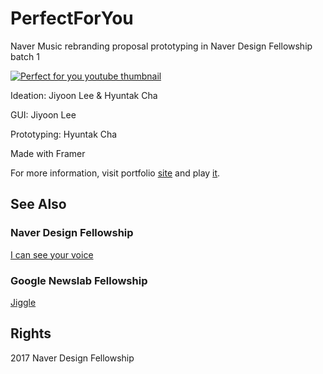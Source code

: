 # PerfectForYou
Naver Music rebranding proposal prototyping in Naver Design Fellowship batch 1

[![Perfect for you youtube thumbnail](https://img.youtube.com/vi/Zib0wNTQ7lY/0.jpg)](https://www.youtube.com/watch?v=Zib0wNTQ7lY)


Ideation: Jiyoon Lee & Hyuntak Cha

GUI: Jiyoon Lee

Prototyping: Hyuntak Cha

Made with Framer

For more information, visit portfolio [site](http://hyuntak.com/ndf) and play [it](http://pfy.hyuntak.com).


## See Also
### Naver Design Fellowship
[I can see your voice](https://github.com/chaht01/ICanSeeYourVoice)
### Google Newslab Fellowship
[Jiggle](http://hyuntak.com/jiggle)



## Rights
2017 Naver Design Fellowship
